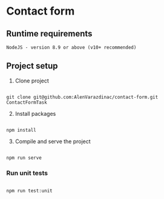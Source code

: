 # Contact form

## Runtime requirements

```
NodeJS - version 8.9 or above (v10+ recommended)
```

## Project setup

1. Clone project

```

git clone git@github.com:AlenVarazdinac/contact-form.git ContactFormTask

```

2. Install packages

```

npm install

```

3. Compile and serve the project

```

npm run serve

```

### Run unit tests

```

npm run test:unit

```

```

```
